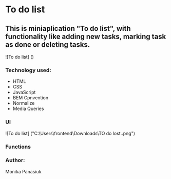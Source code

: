 # To do list
## This is miniaplication "To do list", with functionality like adding new tasks, marking task as done or deleting tasks.
![To do list] ()
### Technology used:
- HTML
- CSS
- JavaScript
- BEM Cpnvention
- Normalize
- Media Queries
### UI
![To do list] ("C:\Users\frontend\Downloads\TO do lost..png")
### Functions
### Author:
Monika Panasiuk

